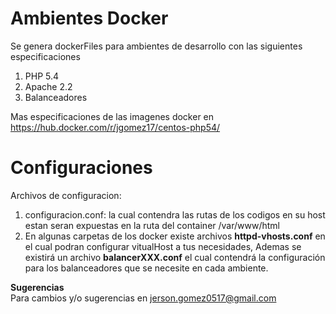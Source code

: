 # Ambientes Docker

Se genera dockerFiles para ambientes de desarrollo con las siguientes especificaciones
  1. PHP 5.4 
  2. Apache 2.2
  3. Balanceadores

Mas especificaciones de las imagenes docker en https://hub.docker.com/r/jgomez17/centos-php54/

# Configuraciones
Archivos de configuracion:
  1. configuracion.conf: la cual contendra las rutas de los codigos en su host estan seran expuestas en la ruta del container /var/www/html
  2. En algunas carpetas de los docker existe archivos <b>httpd-vhosts.conf</b> en el cual podran configurar vitualHost a tus necesidades, Ademas se existirá un archivo <b>balancerXXX.conf</b> el cual contendrá la configuración para los balanceadores que se necesite en cada ambiente.

<b>Sugerencias</b></br>
Para cambios y/o sugerencias en jerson.gomez0517@gmail.com
